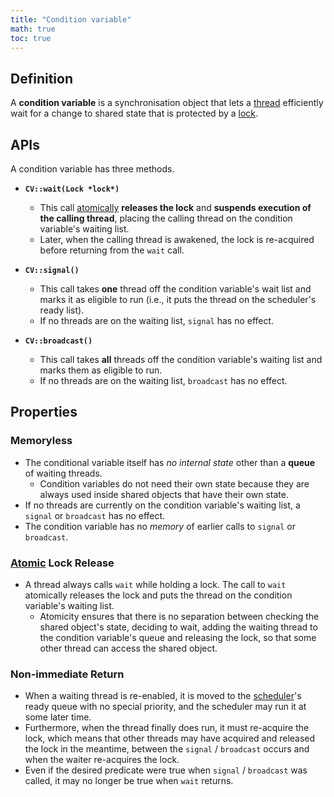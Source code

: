 ```yaml
---
title: "Condition variable"
math: true
toc: true
---
```


## Definition
A **condition variable** is a synchronisation object that lets a [thread](notes/Thread.md) efficiently wait for a change to shared state that is protected by a [lock](notes/Lock.md).

## APIs
A condition variable has three methods.

- **`CV::wait(Lock *lock*)`**
	- This call [atomically](notes/Atomic%20operation.md) **releases the lock** and **suspends execution of the calling thread**, placing the calling thread on the condition variable's waiting list.
	- Later, when the calling thread is awakened, the lock is re-acquired before returning from the `wait` call.

- **`CV::signal()`**
	- This call takes **one** thread off the condition variable's wait list and marks it as eligible to run (i.e., it puts the thread on the scheduler's ready list).
	- If no threads are on the waiting list, `signal` has no effect.

- **`CV::broadcast()`**
	- This call takes **all** threads off the condition variable's waiting list and marks them as eligible to run.
	- If no threads are on the waiting list, `broadcast` has no effect.

## Properties
### Memoryless
- The conditional variable itself has _no internal state_ other than a **queue** of waiting threads.
	- Condition variables do not need their own state because they are always used inside shared objects that have their own state.
- If no threads are currently on the condition variable's waiting list, a `signal` or `broadcast` has no effect.
- The condition variable has no _memory_ of earlier calls to `signal` or `broadcast`.

### [Atomic](notes/Atomic%20operation.md)  Lock Release
- A thread always calls `wait` while holding a lock. The call to `wait` atomically releases the lock and puts the thread on the condition variable's waiting list.
	- Atomicity ensures that there is no separation between checking the shared object's state, deciding to wait, adding the waiting thread to the condition variable's queue and releasing the lock, so that some other thread can access the shared object.

### Non-immediate Return
- When a waiting thread is re-enabled, it is moved to the [scheduler](notes/Scheduler.md)'s ready queue with no special priority, and the scheduler may run it at some later time.
- Furthermore, when the thread finally does run, it must re-acquire the lock, which means that other threads may have acquired and released the lock in the meantime, between the `signal` / `broadcast` occurs and when the waiter re-acquires the lock.
- Even if the desired predicate were true when `signal` / `broadcast` was called, it may no longer be true when `wait` returns.